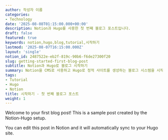 ```yaml
---
author: 작성자 이름
categories:
- Technology
date: '2025-08-08T01:15:00.000+00:00'
description: Notion과 Hugo를 사용한 첫 번째 블로그 포스트입니다.
draft: false
featured: true
keywords: notion,hugo,blog,tutorial,시작하기
lastmod: '2025-08-07T16:15:00.000Z'
layout: 'single'
notion_id: 2487522e-eb2f-819c-90b6-f6de27300f20
slug: getting-started-first-blog-post
subtitle: Notion과 Hugo로 블로그 시작하기
summary: Notion을 CMS로 사용하고 Hugo로 정적 사이트를 생성하는 블로그 시스템을 시작하는 방법
tags:
- Tutorial
- Hugo
- Notion
title: 시작하기 - 첫 번째 블로그 포스트
weight: 1
---
```


Welcome to your first blog post! This is a sample post created by the Notion-Hugo setup.

You can edit this post in Notion and it will automatically sync to your Hugo site.

